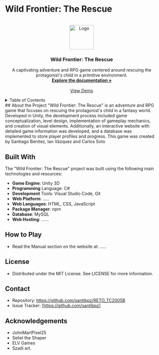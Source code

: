 # Wild Frontier: The Rescue
<!-- PROJECT LOGO -->
<br />
<div align="center">
  <a href="https://github.com/santibpz/RETO_TC2005B">
    <img src="https://github.com/santibpz/RETO_TC2005B/Web/server/client/logo.png" alt="Logo" width="80" height="80">
  </a>
  <h3 align="center">Wild Frontier: The Rescue</h3>
  <p align="center">
    A captivating adventure and RPG game centered around rescuing the protagonist's child in a primitive environment.
    <br />
    <a href="https://github.com/santibpz/RETO_TC2005B"><strong>Explore the documentation »</strong></a>
    <br />
    <br />
    <a href="https://github.com/santibpz/RETO_TC2005B">View Demo</a>
  </p>
</div>
<!-- TABLE OF CONTENTS -->
<details>
  <summary>Table of Contents</summary>
  <ol>
    <li>
      <a href="#about-the-project">About the Project</a>
      <ul>
        <li><a href="#built-with">Built With</a></li>
      </ul>
    </li>
  </ol>
</details>
<!-- ABOUT THE PROJECT -->
## About the Project
"Wild Frontier: The Rescue" is an adventure and RPG game that focuses on rescuing the protagonist's child in a fantasy world. Developed in Unity, the development process included game conceptualization, level design, implementation of gameplay mechanics, and creation of visual elements. Additionally, an interactive website with detailed game information was developed, and a database was implemented to store player profiles and progress. This game was created by Santiago Benitez, Ian Vázquez and Carlos Soto

## Built With
The "Wild Frontier: The Rescue" project was built using the following main technologies and resources:

- **Game Engine**: Unity 3D
- **Programming** Language: C#
- **Development** Tools: Visual Studio Code, Git
- **Web Platform**: .....
- **Web Languages**: HTML, CSS, JavaScript
- **Package Manager**: npm
- **Database**: MySQL
- **Web Hosting**: ......
<!-- USAGE -->
## How to Play
- Read the Manual section on the website at: .....
<!-- LICENSE -->
## License
- Distributed under the MIT License. See LICENSE for more information.
<!-- CONTACT -->
## Contact
- Repository: https://github.com/santibpz/RETO_TC2005B
- Issue Tracker: [https://github.com/santibpz]
<!-- ACKNOWLEDGEMENTS -->
## Acknowledgements
- JohnMartPixel25
- Seliel the Shaper
- ELV Games
- Szadi art.
